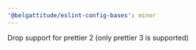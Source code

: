 ```yaml
---
'@belgattitude/eslint-config-bases': minor
---
```


Drop support for prettier 2 (only prettier 3 is supported)
